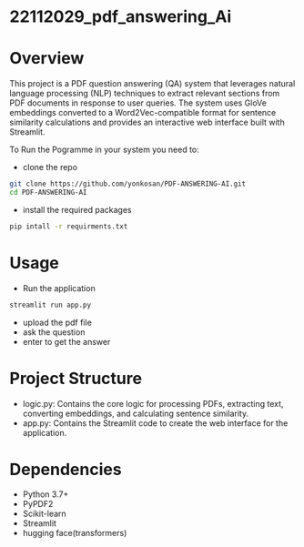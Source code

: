 # 22112029_pdf_answering_Ai

# Overview
This project is a PDF question answering (QA) system that leverages natural language processing (NLP) techniques to extract relevant sections from PDF documents in response to user queries. The system uses GloVe embeddings converted to a Word2Vec-compatible format for sentence similarity calculations and provides an interactive web interface built with Streamlit.

To Run the Pogramme in your system you need to: 
- clone the repo 
```bash
git clone https://github.com/yonkosan/PDF-ANSWERING-AI.git
cd PDF-ANSWERING-AI
```
- install the required packages
```bash
pip intall -r requirments.txt
```
# Usage
- Run the application
```bash
streamlit run app.py
```
- upload the pdf file 
- ask the question
- enter to get the answer

# Project Structure
- logic.py: Contains the core logic for processing PDFs, extracting text, converting embeddings, and calculating sentence similarity.
- app.py: Contains the Streamlit code to create the web interface for the application.
  
    
# Dependencies
* Python 3.7+
* PyPDF2
* Scikit-learn
* Streamlit
* hugging face(transformers)
